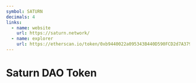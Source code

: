 ```yaml
---
symbol: SATURN
decimals: 4
links:
  - name: website
    url: https://saturn.network/
  - name: explorer
    url: https://etherscan.io/token/0xb9440022a095343B440D590FCD2d7A3794Bd76c8
---
```


# Saturn DAO Token

